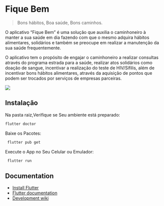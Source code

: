 # Fique Bem
> Bons hábitos, Boa saúde, Bons caminhos.

O aplicativo “Fique Bem” é uma solução que auxilia o caminhoneiro à manter a sua saúde em dia fazendo com que o mesmo adquira hábitos alimentares, solidários e também se preocupe em realizar a manutenção da sua saúde frequentemente. 

O aplicativo tem o propósito de engajar o caminhoneiro a realizar consultas através do programa estrada para a saúde, realizar atos solidários como doação de sangue, incentivar a realização do teste de HIV/Sífilis, além de incentivar bons hábitos alimentares, através da aquisição de pontos que podem ser trocados por serviços de empresas parceiras.


![](../header.png)

## Instalação

Na pasta raiz,Verifique se Seu ambiente está preparado:

```sh
flutter doctor
```

Baixe os Pacotes:

```sh
 flutter pub get
```
Execute o App no Seu Celular ou Emulador:

```sh
 flutter run
```

## Documentation

* [Install Flutter](https://flutter.dev/get-started/)
* [Flutter documentation](https://flutter.dev/docs)
* [Development wiki](https://github.com/flutter/flutter/wiki)




